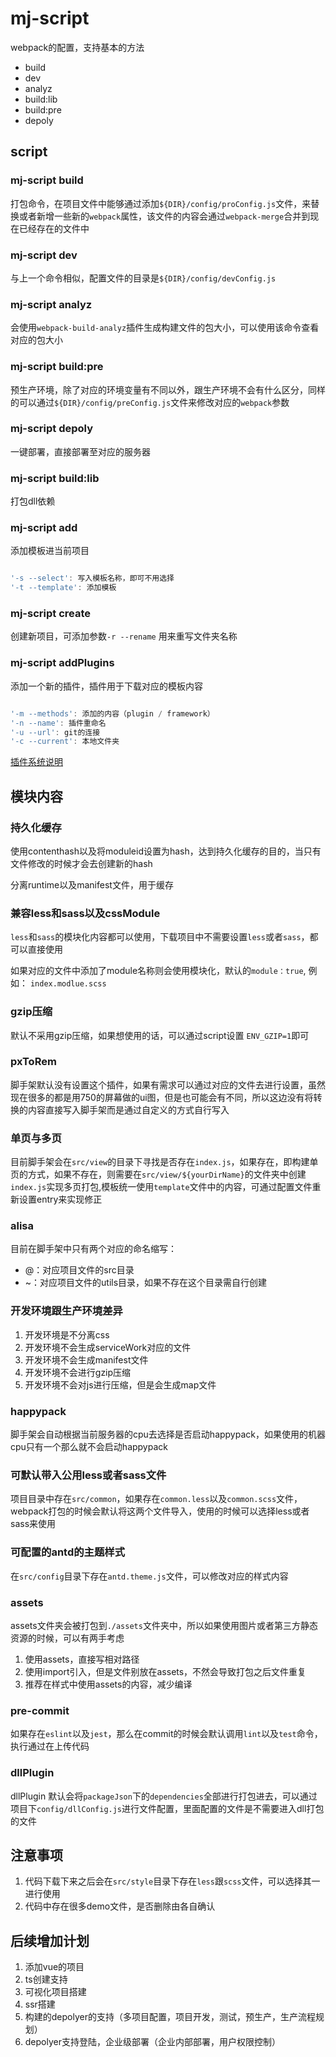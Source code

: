# mj-script

webpack的配置，支持基本的方法

- build
- dev
- analyz
- build:lib
- build:pre
- depoly

## script

### mj-script build

打包命令，在项目文件中能够通过添加`${DIR}/config/proConfig.js`文件，来替换或者新增一些新的`webpack`属性，该文件的内容会通过`webpack-merge`合并到现在已经存在的文件中

### mj-script dev

与上一个命令相似，配置文件的目录是`${DIR}/config/devConfig.js`

### mj-script analyz

会使用`webpack-build-analyz`插件生成构建文件的包大小，可以使用该命令查看对应的包大小

### mj-script build:pre

预生产环境，除了对应的环境变量有不同以外，跟生产环境不会有什么区分，同样的可以通过`${DIR}/config/preConfig.js`文件来修改对应的`webpack`参数

### mj-script depoly

一键部署，直接部署至对应的服务器

### mj-script build:lib

打包dll依赖

### mj-script add

添加模板进当前项目

``` javascript

'-s --select': 写入模板名称，即可不用选择
'-t --template': 添加模板

```

### mj-script create

创建新项目，可添加参数`-r --rename` 用来重写文件夹名称

### mj-script addPlugins

添加一个新的插件，插件用于下载对应的模板内容

``` javascript

'-m --methods': 添加的内容（plugin / framework）
'-n --name': 插件重命名
'-u --url': git的连接
'-c --current': 本地文件夹

```

[插件系统说明](https://github.com/HuskyToMa/mj_script/tree/master/cli)

## 模块内容

### 持久化缓存

使用contenthash以及将moduleid设置为hash，达到持久化缓存的目的，当只有文件修改的时候才会去创建新的hash

分离runtime以及manifest文件，用于缓存

### 兼容less和sass以及cssModule

`less`和`sass`的模块化内容都可以使用，下载项目中不需要设置`less`或者`sass`，都可以直接使用

如果对应的文件中添加了module名称则会使用模块化，默认的`module：true`, 例如： `index.modlue.scss`

### gzip压缩

默认不采用gzip压缩，如果想使用的话，可以通过script设置 `ENV_GZIP=1`即可

### pxToRem

脚手架默认没有设置这个插件，如果有需求可以通过对应的文件去进行设置，虽然现在很多的都是用750的屏幕做的ui图，但是也可能会有不同，所以这边没有将转换的内容直接写入脚手架而是通过自定义的方式自行写入

### 单页与多页

目前脚手架会在`src/view`的目录下寻找是否存在`index.js`，如果存在，即构建单页的方式，如果不存在，则需要在`src/view/${yourDirName}`的文件夹中创建`index.js`实现多页打包,模板统一使用`template`文件中的内容，可通过配置文件重新设置entry来实现修正

### alisa

目前在脚手架中只有两个对应的命名缩写：

- @：对应项目文件的src目录
- ~：对应项目文件的utils目录，如果不存在这个目录需自行创建

### 开发环境跟生产环境差异

1. 开发环境是不分离css
2. 开发环境不会生成serviceWork对应的文件
3. 开发环境不会生成manifest文件
4. 开发环境不会进行gzip压缩
5. 开发环境不会对js进行压缩，但是会生成map文件

### happypack

脚手架会自动根据当前服务器的cpu去选择是否启动happypack，如果使用的机器cpu只有一个那么就不会启动happypack

### 可默认带入公用less或者sass文件

项目目录中存在`src/common`，如果存在`common.less`以及`common.scss`文件，webpack打包的时候会默认将这两个文件导入，使用的时候可以选择less或者sass来使用

### 可配置的antd的主题样式

在`src/config`目录下存在`antd.theme.js`文件，可以修改对应的样式内容

### assets

assets文件夹会被打包到`./assets`文件夹中，所以如果使用图片或者第三方静态资源的时候，可以有两手考虑

1. 使用assets，直接写相对路径
2. 使用import引入，但是文件别放在assets，不然会导致打包之后文件重复
3. 推荐在样式中使用assets的内容，减少编译

### pre-commit

如果存在`eslint`以及`jest`，那么在commit的时候会默认调用`lint`以及`test`命令，执行通过在上传代码

### 

### dllPlugin

dllPlugin 默认会将`packageJson`下的`dependencies`全部进行打包进去，可以通过项目下`config/dllConfig.js`进行文件配置，里面配置的文件是不需要进入dll打包的文件

## 注意事项

1. 代码下载下来之后会在`src/style`目录下存在`less`跟`scss`文件，可以选择其一进行使用
2. 代码中存在很多demo文件，是否删除由各自确认

## 后续增加计划

1. 添加vue的项目
2. ts创建支持
3. 可视化项目搭建
4. ssr搭建
5. 构建的depolyer的支持（多项目配置，项目开发，测试，预生产，生产流程规划）
6. depolyer支持登陆，企业级部署（企业内部部署，用户权限控制）